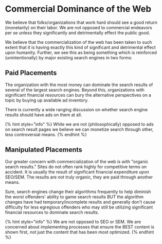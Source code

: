 # Commercial Dominance of the Web

We believe that folks/organizations that work hard should see a good return \(monetarily\) on their labor. We are not opposed to commercial endeavors per se unless they significantly and detrimentally effect the public good.

We believe that the commercialization of the web has been taken to such extent that it is having exactly this kind of significant and detrimental effect upon humanity. Further, we see this as being something which is reinforced \(unintentionally\) by major existing search engines in two forms:

## Paid Placements

The organization with the most money can dominate the search results of several of the largest search engines. Beyond this, organizations with significant financial resources can bury the alternative perspectives on a topic by buying up available ad inventory.

There is currently a wide ranging discussion on whether search engine results should have ads on them at all.

{% hint style="info" %}
While we are not \(philosophically\) opposed to ads on search result pages we believe we can monetize search through other, less controversial means.
{% endhint %}

## Manipulated Placements

Our greater concern with commercialization of the web is with "organic search results." Sites do not often rank highly for competitive terms on accident. It is usually the result of significant financial expenditure upon SEO/SEM. The results are not truly organic, they are paid through another means.

Sure, search engines change their algorithms frequently to help diminish the worst offenders' ability to game search results BUT the algorithm changes have had temporary/incomplete results and generally don't cause difficulty for less egregious offenders who may still be utilizing significant financial resources to dominate search results.

{% hint style="info" %}
We are not opposed to SEO or SEM. We are concerned about implementing processes that ensure the BEST content is shown first, not just the content that has been most optimized.
{% endhint %}

